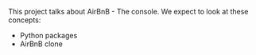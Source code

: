 This project talks about AirBnB - The console.
We expect to look at these concepts:
- Python packages
- AirBnB clone
